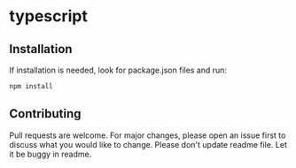 # typescript
## Installation

If installation is needed, look for package.json files and run:

```bash
npm install
```
## Contributing

Pull requests are welcome. For major changes, please open an issue first to discuss what you would like to change. Please don't update readme file. Let it be buggy in readme.
